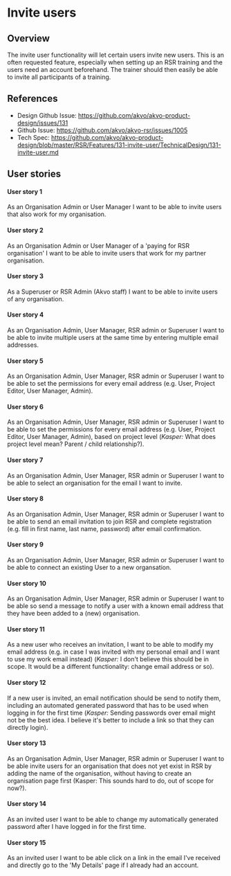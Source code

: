 # Invite users

## Overview
The invite user functionality will let certain users invite new users. This is an often requested feature, especially when setting up an RSR training and the users need an account beforehand. The trainer should then easily be able to invite all participants of a training.

## References
- Design Github Issue: https://github.com/akvo/akvo-product-design/issues/131
- Github Issue: https://github.com/akvo/akvo-rsr/issues/1005
- Tech Spec: https://github.com/akvo/akvo-product-design/blob/master/RSR/Features/131-invite-user/TechnicalDesign/131-invite-user.md

## User stories

#### User story 1
As an Organisation Admin or User Manager I want to be able to invite users that also work for my organisation.

#### User story 2
As an Organisation Admin or User Manager of a 'paying for RSR organisation' I want to be able to invite users that work for my partner organisation.

#### User story 3
As a Superuser or RSR Admin (Akvo staff) I want to be able to invite users of any organisation.

#### User story 4
As an Organisation Admin, User Manager, RSR admin or Superuser I want to be able to invite multiple users at the same time by entering multiple email addresses.

#### User story 5
As an Organisation Admin, User Manager, RSR admin or Superuser I want to be able to set the permissions for every email address (e.g. User, Project Editor, User Manager, Admin).

#### User story 6 
As an Organisation Admin, User Manager, RSR admin or Superuser I want to be able to set the permissions for every email address (e.g. User, Project Editor, User Manager, Admin), based on project level (_Kasper:_ What does project level mean? Parent / child relationship?).

#### User story 7
As an Organisation Admin, User Manager, RSR admin or Superuser I want to be able to select an organisation for the email I want to invite.

#### User story 8
As an Organisation Admin, User Manager, RSR admin or Superuser I want to be able to send an email invitation to join RSR and complete registration (e.g. fill in first name, last name, password) after email confirmation.

#### User story 9
As an Organisation Admin, User Manager, RSR admin or Superuser I want to be able to connect an existing User to a new organsation.

#### User story 10
As an Organisation Admin, User Manager, RSR admin or Superuser I want to be able so send a message to notify a user with a known email address that they have been added to a (new) organisation.

#### User story 11 
As a new user who receives an invitation, I want to be able to modify my email address (e.g. in case I was invited with my personal email and I want to use my work email instead) (_Kasper:_ I don't believe this should be in scope. It would be a different functionality: change email address or so).

#### User story 12
If a new user is invited, an email notification should be send to notify them, including an automated generated password that has to be used when logging in for the first time (_Kasper:_ Sending passwords over email might not be the best idea. I believe it's better to include a link so that they can directly login).

#### User story 13
As an Organisation Admin, User Manager, RSR admin or Superuser I want to be able invite users for an organisation that does not yet exist in RSR by adding the name of the organisation, without having to create an organisation page first (Kasper: This sounds hard to do, out of scope for now?).

#### User story 14
As an invited user I want to be able to change my automatically generated password after I have logged in for the first time.

#### User story 15
As an invited user I want to be able click on a link in the email I've received and directly go to the 'My Details' page if I already had an account.
